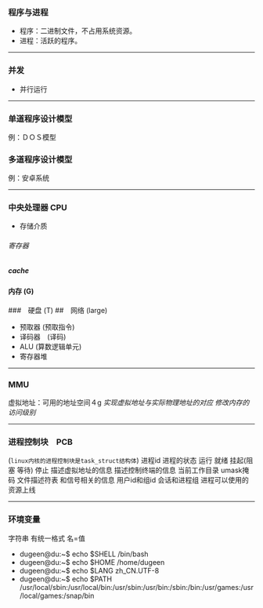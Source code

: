 ### 程序与进程

* 程序：二进制文件，不占用系统资源。
* 进程：活跃的程序。

---

### 并发
* 并行运行

---

### 单道程序设计模型　
例：ＤＯＳ模型
### 多道程序设计模型　
例：安卓系统

---

### 中央处理器 CPU
- 存储介质
###### 寄存器
##### cache
#### 内存 (G)
###　硬盘 (T)
##　网络 (large)
- 预取器 (预取指令)
- 译码器　(译码)
- ALU (算数逻辑单元)
- 寄存器堆　

---

### MMU
虚拟地址：可用的地址空间４g
*实现虚拟地址与实际物理地址的对应*
*修改内存的访问级别*

---

### 进程控制块　PCB
(```linux内核的进程控制块是task_struct结构体```)
进程id
进程的状态 运行 就绪 挂起(阻塞 等待) 停止
描述虚拟地址的信息
描述控制终端的信息
当前工作目录
umask掩码
文件描述符表
和信号相关的信息
用户id和组id
会话和进程组
进程可以使用的资源上线

---

### 环境变量
字符串
有统一格式 名=值
- dugeen@du:~$ echo $SHELL
/bin/bash
- dugeen@du:~$ echo $HOME
/home/dugeen
- dugeen@du:~$ echo $LANG
zh_CN.UTF-8
- dugeen@du:~$ echo $PATH
/usr/local/sbin:/usr/local/bin:/usr/sbin:/usr/bin:/sbin:/bin:/usr/games:/usr/local/games:/snap/bin
